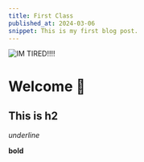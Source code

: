 ```yaml
---
title: First Class
published_at: 2024-03-06
snippet: This is my first blog post.
---
```


![IM TIRED!!!!](xaviercox1/CCS_blog/static/0603/homeless-man-sleeping-on-street-silhouette-vector-36153104.jpg)

# Welcome 🤗

## This is h2

_underline_

**bold**
